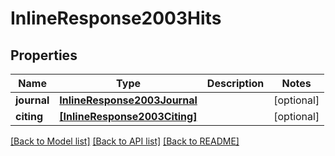 # InlineResponse2003Hits


## Properties
Name | Type | Description | Notes
------------ | ------------- | ------------- | -------------
**journal** | [**InlineResponse2003Journal**](InlineResponse2003Journal.md) |  | [optional] 
**citing** | [**[InlineResponse2003Citing]**](InlineResponse2003Citing.md) |  | [optional] 

[[Back to Model list]](../README.md#documentation-for-models) [[Back to API list]](../README.md#documentation-for-api-endpoints) [[Back to README]](../README.md)


